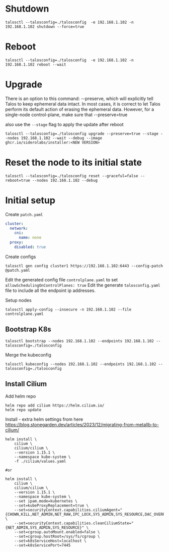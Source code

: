 # Shutdown

```shell
talosctl --talosconfig=./talosconfig  -e 192.168.1.102 -n 192.168.1.102 shutdown --force=true
```

# Reboot

```shell
talosctl --talosconfig=./talosconfig  -e 192.168.1.102 -n 192.168.1.102 reboot --wait
```

# Upgrade

There is an option to this command: --preserve, which will explicitly tell Talos to keep ephemeral data intact. In most cases, it is correct to let Talos perform its default action of erasing the ephemeral data. However, for a single-node control-plane, make sure that --preserve=true

also use the `--stage` flag to apply the update after reboot

```shell
talosctl --talosconfig=./talosconfig upgrade --preserve=true --stage --nodes 192.168.1.102 --wait --debug --image ghcr.io/siderolabs/installer:<NEW VERSION>
```

# Reset the node to its initial state

```shell
talosctl --talosconfig=./talosconfig reset --graceful=false --reboot=true --nodes 192.168.1.102 --debug
```

# Initial setup

Create `patch.yaml`
```yaml
cluster:
  network:
    cni:
      name: none
  proxy:
    disabled: true
```

Create configs
```shell
talosctl gen config cluster1 https://192.168.1.102:6443 --config-patch @patch.yaml
```

Edit the generated config file `controlplane.yaml` to set `allowSchedulingOnControlPlanes: true`
Edit the generate `talosconfig.yaml` file to include all the endpoint ip addresses.


Setup nodes
```shell
talosctl apply-config --insecure -n 192.168.1.102 --file controlplane.yaml
```

## Bootstrap K8s
```shell
talosctl bootstrap --nodes 192.168.1.102 --endpoints 192.168.1.102 --talosconfig=./talosconfig
```

Merge the kubeconfig 
```shell
talosctl kubeconfig --nodes 192.168.1.102 --endpoints 192.168.1.102 --talosconfig=./talosconfig
```


## Install Cilium
Add helm repo
```shell
helm repo add cilium https://helm.cilium.io/
helm repo update
```

Install - extra helm settings from here https://blog.stonegarden.dev/articles/2023/12/migrating-from-metallb-to-cilium/
```shell
helm install \
    cilium \
    cilium/cilium \
    --version 1.15.1 \
    --namespace kube-system \
    -f ./cilium/values.yaml

#or

helm install \
    cilium \
    cilium/cilium \
    --version 1.15.1 \
    --namespace kube-system \
    --set ipam.mode=kubernetes \
    --set=kubeProxyReplacement=true \
    --set=securityContext.capabilities.ciliumAgent="{CHOWN,KILL,NET_ADMIN,NET_RAW,IPC_LOCK,SYS_ADMIN,SYS_RESOURCE,DAC_OVERRIDE,FOWNER,SETGID,SETUID}" \
    --set=securityContext.capabilities.cleanCiliumState="{NET_ADMIN,SYS_ADMIN,SYS_RESOURCE}" \
    --set=cgroup.autoMount.enabled=false \
    --set=cgroup.hostRoot=/sys/fs/cgroup \
    --set=k8sServiceHost=localhost \
    --set=k8sServicePort=7445
```
